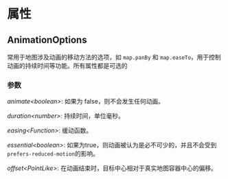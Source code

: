 # 属性

## AnimationOptions
常用于地图涉及动画的移动方法的选项，如 `map.panBy` 和 `map.easeTo`，用于控制动画的持续时间等功能。所有属性都是可选的
### 参数
*animate\<boolean>*: 如果为 false，则不会发生任何动画。

*duration\<number>*: 持续时间，单位毫秒。

*easing\<Function>*: 缓动函数。

*essential\<boolean>*: 如果为true，则动画被认为是必不可少的，并且不会受到`prefers-reduced-motion`的影响。

*offset\<PointLike>*: 在动画结束时，目标中心相对于真实地图容器中心的偏移。